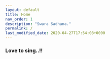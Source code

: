 ```yaml
---
layout: default
title: Home
nav_order: 1
description: "Swara Sadhana."
permalink: /
last_modified_date: 2020-04-27T17:54:08+0000
---
```


### Love to sing..!!